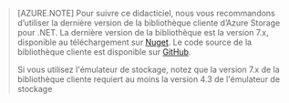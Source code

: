 >[AZURE.NOTE] Pour suivre ce didacticiel, nous vous recommandons d’utiliser la dernière version de la bibliothèque cliente d’Azure Storage pour .NET. La dernière version de la bibliothèque est la version 7.x, disponible au téléchargement sur [Nuget](https://www.nuget.org/packages/WindowsAzure.Storage/). Le code source de la bibliothèque cliente est disponible sur [GitHub](https://github.com/Azure/azure-storage-net).
>
>Si vous utilisez l'émulateur de stockage, notez que la version 7.x de la bibliothèque cliente requiert au moins la version 4.3 de l'émulateur de stockage

<!---HONumber=AcomDC_0420_2016-->